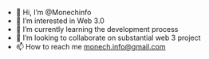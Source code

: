 - 👋 Hi, I’m @Monechinfo
- 👀 I’m interested in Web 3.0
- 🌱 I’m currently learning the development process
- 💞️ I’m looking to collaborate on substantial web 3 project
- 📫 How to reach me monech.info@gmail.com

<!---
Monechinfo/Monechinfo is a ✨ special ✨ repository because its `README.md` (this file) appears on your GitHub profile.
You can click the Preview link to take a look at your changes.
--->
